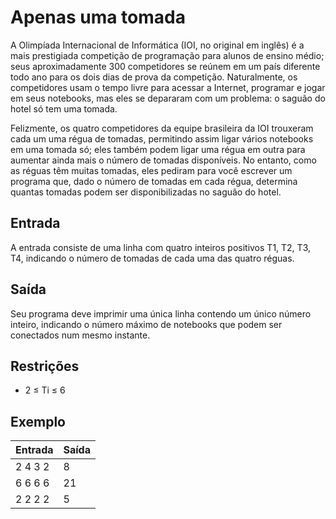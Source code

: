 # Apenas uma tomada

A Olimpíada Internacional de Informática (IOI, no original em inglês) é a mais prestigiada competição de programação para alunos de ensino médio; seus aproximadamente 300 competidores se reúnem em um país diferente todo ano para os dois dias de prova da competição. Naturalmente, os competidores usam o tempo livre para acessar a Internet, programar e jogar em seus notebooks, mas eles se depararam com um problema: o saguão do hotel só tem uma tomada.

Felizmente, os quatro competidores da equipe brasileira da IOI trouxeram cada um uma régua de tomadas, permitindo assim ligar vários notebooks em uma tomada só; eles também podem ligar uma régua em outra para aumentar ainda mais o número de tomadas disponíveis. No entanto, como as réguas têm muitas tomadas, eles pediram para você escrever um programa que, dado o número de tomadas em cada régua, determina quantas tomadas podem ser disponibilizadas no saguão do hotel.

## Entrada

A entrada consiste de uma linha com quatro inteiros positivos T1, T2, T3, T4, indicando o número de tomadas de cada uma das quatro réguas.

## Saída

Seu programa deve imprimir uma única linha contendo um único número inteiro, indicando o número máximo de notebooks que podem ser conectados num mesmo instante.

## Restrições

- 2 ≤ Ti ≤ 6

## Exemplo

| Entrada | Saída |
| ------- | ----- |
| 2 4 3 2 | 8     |
| 6 6 6 6 | 21    |
| 2 2 2 2 | 5     |
